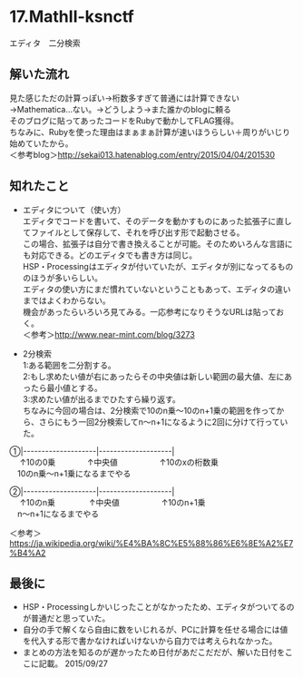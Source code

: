 # 17.MathII-ksnctf
エディタ　二分検索

## 解いた流れ
見た感じただの計算っぽい→桁数多すぎて普通には計算できない→Mathematica…ない。→どうしよう→また誰かのblogに頼る  
そのブログに貼ってあったコードをRubyで動かしてFLAG獲得。  
ちなみに、Rubyを使った理由はまぁまぁ計算が速いほうらしい＋周りがいじり始めていたから。  
＜参考blog＞<http://sekai013.hatenablog.com/entry/2015/04/04/201530>  

## 知れたこと
*  エディタについて（使い方）  
エディタでコードを書いて、そのデータを動かすものにあった拡張子に直してファイルとして保存して、それを呼び出す形で起動させる。  
この場合、拡張子は自分で書き換えることが可能。そのためいろんな言語にも対応できる。どのエディタでも書き方は同じ。  
HSP・Processingはエディタが付いていたが、エディタが別になってるもののほうが多いらしい。  
エディタの使い方にまだ慣れていないということもあって、エディタの違いまではよくわからない。  
機会があったらいろいろ見てみる。一応参考になりそうなURLは貼っておく。  
 ＜参考＞<http://www.near-mint.com/blog/3273>  

* 2分検索  
1:ある範囲を二分割する。  
2:もし求めたい値が右にあったらその中央値は新しい範囲の最大値、左にあったら最小値とする。  
3:求めたい値が出るまでひたすら繰り返す。  
  ちなみに今回の場合は、2分検索で10のn乗～10のn+1乗の範囲を作ってから、さらにもう一回2分検索してn～n+1になるように2回に分けて行っていた。  

 ①|--------------------|--------------------|  
  　 ↑10の0乗　　　　↑中央値　　　　　 ↑10のxの桁数乗  
  　10のn乗～n+1乗になるまでやる  
  
 ②|--------------------|--------------------|  
 　  ↑10のn乗　　　　 ↑中央値　　　　　 ↑10のn+1乗  
 　n～n+1になるまでやる  

 ＜参考＞<https://ja.wikipedia.org/wiki/%E4%BA%8C%E5%88%86%E6%8E%A2%E7%B4%A2>  
  
## 最後に
* HSP・Processingしかいじったことがなかったため、エディタがついてるのが普通だと思っていた。
* 自分の手で解くなら自由に数をいじれるが、PCに計算を任せる場合には値を代入する形で書かなければいけないから自力では考えられなかった。
* まとめの方法を知るのが遅かったため日付があだこだだが、解いた日付をここに記載。 2015/09/27